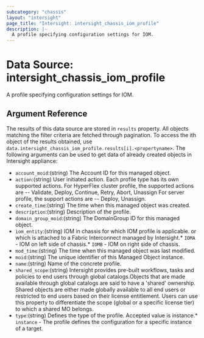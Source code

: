 ```yaml
---
subcategory: "chassis"
layout: "intersight"
page_title: "Intersight: intersight_chassis_iom_profile"
description: |-
  A profile specifying configuration settings for IOM.
---
```


# Data Source: intersight_chassis_iom_profile
A profile specifying configuration settings for IOM.
## Argument Reference
The results of this data source are stored in `results` property.
All objects matching the filter criteria are fetched through pagination.
To access the ith object of the results obtained, use `data.intersight_chassis_iom_profile.results[i].<propertyname>`.
The following arguments can be used to get data of already created objects in Intersight appliance:
* `account_moid`:(string) The Account ID for this managed object. 
* `action`:(string) User initiated action. Each profile type has its own supported actions. For HyperFlex cluster profile, the supported actions are -- Validate, Deploy, Continue, Retry, Abort, Unassign For server profile, the support actions are -- Deploy, Unassign. 
* `create_time`:(string) The time when this managed object was created. 
* `description`:(string) Description of the profile. 
* `domain_group_moid`:(string) The DomainGroup ID for this managed object. 
* `iom_entity`:(string) IOM in chassis for which IOM profile is applicable. or which is attached to a Fabric Interconnect managed by Intersight.* `IOMA` - IOM on left side of chassis.* `IOMB` - IOM on right side of chassis. 
* `mod_time`:(string) The time when this managed object was last modified. 
* `moid`:(string) The unique identifier of this Managed Object instance. 
* `name`:(string) Name of the concrete profile. 
* `shared_scope`:(string) Intersight provides pre-built workflows, tasks and policies to end users through global catalogs.Objects that are made available through global catalogs are said to have a 'shared' ownership. Shared objects are either made globally available to all end users or restricted to end users based on their license entitlement. Users can use this property to differentiate the scope (global or a specific license tier) to which a shared MO belongs. 
* `type`:(string) Defines the type of the profile. Accepted value is instance.* `instance` - The profile defines the configuration for a specific instance of a target. 
 